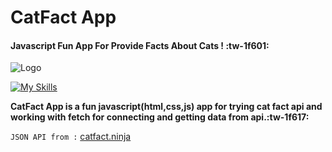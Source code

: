 # CatFact App
#### Javascript Fun App For Provide Facts About Cats ! :tw-1f601:
![Logo](https://i.ibb.co/N3xLJBf/header-logo.png "Logo")

[![My Skills](https://skillicons.dev/icons?i=html,css,js)](https://skillicons.dev)

**CatFact App is a fun javascript(html,css,js) app for trying cat fact api and working with fetch for connecting and getting data from api.:tw-1f617:**

`JSON API from :` [catfact.ninja](https://catfact.ninja/ "catfact.ninja")
